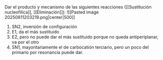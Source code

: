 Dar el producto y mecanismo de las siguientes reacciones ([[Sustitución nucleofílica]], [[Eliminación]]):
![[Pasted image 20250811203219.png|center|500]]
1) SN2, inversión de configuración
2) E1, da el más sustituido
3) E2, pero no puede dar el más sustituido porque no queda antiperiplanar, va por el otro
4) SN1, mayoritariamente el de carbocatión terciario, pero un poco del primario por resonancia puede dar. 


